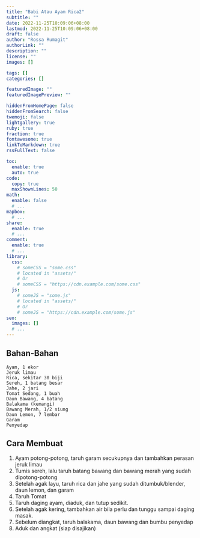```yaml
---
title: "Babi Atau Ayam Rica2"
subtitle: ""
date: 2022-11-25T10:09:06+08:00
lastmod: 2022-11-25T10:09:06+08:00
draft: false
author: "Rossa Rumagit"
authorLink: ""
description: ""
license: ""
images: []

tags: []
categories: []

featuredImage: ""
featuredImagePreview: ""

hiddenFromHomePage: false
hiddenFromSearch: false
twemoji: false
lightgallery: true
ruby: true
fraction: true
fontawesome: true
linkToMarkdown: true
rssFullText: false

toc:
  enable: true
  auto: true
code:
  copy: true
  maxShownLines: 50
math:
  enable: false
  # ...
mapbox:
  # ...
share:
  enable: true
  # ...
comment:
  enable: true
  # ...
library:
  css:
    # someCSS = "some.css"
    # located in "assets/"
    # Or
    # someCSS = "https://cdn.example.com/some.css"
  js:
    # someJS = "some.js"
    # located in "assets/"
    # Or
    # someJS = "https://cdn.example.com/some.js"
seo:
  images: []
  # ...
---
```


## Bahan-Bahan
```
Ayam, 1 ekor
Jeruk limau
Rica, sekitar 30 biji
Sereh, 1 batang besar
Jahe, 2 jari
Tomat Sedang, 1 buah
Daun Bawang, 4 batang
Balakama (kemangi)
Bawang Merah, 1/2 siung
Daun Lemon, 7 lembar
Garam
Penyedap
```
## Cara Membuat
1. Ayam potong-potong, taruh garam secukupnya dan tambahkan perasan jeruk limau
2. Tumis sereh, lalu taruh batang bawang dan bawang merah yang sudah dipotong-potong
3. Setelah agak layu, taruh rica dan jahe yang sudah ditumbuk/blender, daun lemon, dan garam
4. Taruh Tomat
5. Taruh daging ayam, diaduk, dan tutup sedikit.
6. Setelah agak kering, tambahkan air bila perlu dan tunggu sampai daging masak.
7. Sebelum diangkat, taruh balakama, daun bawang dan bumbu penyedap
8. Aduk dan angkat (siap disajikan)
